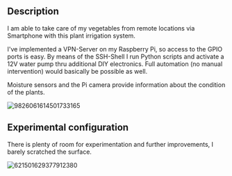 ## Description

I am able to take care of my vegetables from remote locations via Smartphone with this plant irrigation system.

I've implemented a VPN-Server on my Raspberry Pi, so access to the GPIO ports is easy. By means of the SSH-Shell I run Python scripts and activate a 12V water pump thru additional DIY electronics. Full automation (no manual intervention) would basically be possible as well.

Moisture sensors and the Pi camera provide information about the condition of the plants.

![9826061614501733165](https://github.com/Florian-Wilhelm/Raspberry-Pi/assets/77980708/322fb2e7-6f49-4acf-b82c-f94dcbb98e05)

## Experimental configuration

There is plenty of room for experimentation and further improvements, I barely scratched the surface.

![621501629377912380](https://github.com/Florian-Wilhelm/Raspberry-Pi/assets/77980708/1d596144-0e1f-40a7-9450-8e9f04e3fa9d)
